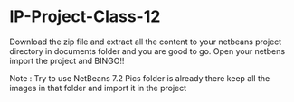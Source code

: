 # IP-Project-Class-12

Download the zip file and extract all the content to your netbeans project directory in documents folder and you are good to go.
Open your netbens import the project and BINGO!!


Note : Try to use NetBeans 7.2
       Pics folder is already there keep all the images in that folder and import it in the project
